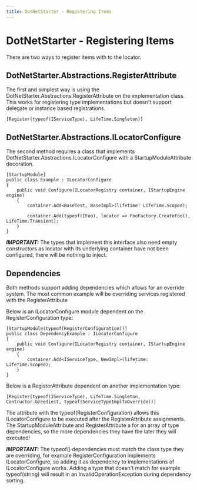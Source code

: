 ```yaml
---
title: DotNetStarter - Registering Items
---
```

# DotNetStarter - Registering Items

There are two ways to register items with to the locator.

## DotNetStarter.Abstractions.RegisterAttribute

The first and simplest way is using the DotNetStarter.Abstractions.RegisterAttribute on the implementation class.
This works for registering type implementations but doesn't support delegate or instance based registrations.

```
[Register(typeof(IServiceType), LifeTime.Singleton)]
```

## DotNetStarter.Abstractions.ILocatorConfigure

The second method requires a class that implements DotNetStarter.Abstractions.ILocatorConfigure with a StartupModuleAttribute decoration.

```
[StartupModule]
public class Example : ILocatorConfigure
{
    public void Configure(ILocatorRegistry container, IStartupEngine engine)
    {
        container.Add<BaseTest, BaseImpl>(lifetime: LifeTime.Scoped);

        container.Add(typeof(IFoo), locator => FooFactory.CreateFoo(), LifeTime.Transient);
    }
}
```


***IMPORTANT:*** The types that implement this interface also need empty constructors as locator with its underlying container have not been configured, there will be nothing to inject.

## Dependencies
Both methods support adding dependencies which allows for an override system. The most common example will be overriding services registered with the RegisterAttribute

Below is an ILocatorConfigure module dependent on the RegisterConfiguration type:

```
[StartupModule(typeof(RegisterConfiguration))]
public class DependencyExample : ILocatorConfigure
{
    public void Configure(ILocatorRegistry container, IStartupEngine engine)
    {
        container.Add<IServiceType, NewImpl>(lifetime: LifeTime.Scoped);
    }
}
```

Below is a RegisterAttribute dependent on another implementation type:

```
[Register(typeof(IServiceType), LifeTime.Singleton, Contructor.Greediest, typeof(ServiceTypeImplToOverride))]
```

The attribute with the typeof(RegisterConfiguration) allows this ILocatorConfigure to be executed after the RegisterAttribute assignments. 
The StartupModuleAttribute and RegisterAttribute a for an array of type dependencies, so the more dependencies they have the later they will executed! 


***IMPORTANT:*** The typeof() dependencies must match the class type they are overriding, for example RegisterConfiguration implements ILocatorConfigure,
 so adding it as dependency to implementations of ILocatorConfigure works.
Adding a type that doesn't match for example typeof(string) will result in an InvalidOperationException during dependency sorting.
